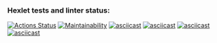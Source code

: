 ### Hexlet tests and linter status:
[![Actions Status](https://github.com/Vikibon24/frontend-project-44/actions/workflows/hexlet-check.yml/badge.svg)](https://github.com/Vikibon24/frontend-project-44/actions)
[![Maintainability](https://api.codeclimate.com/v1/badges/5ff7f29ee5b329f1b633/maintainability)](https://codeclimate.com/github/Vikibon24/frontend-project-44/maintainability)
[![asciicast](https://asciinema.org/a/R9374aJeIkXMYiQsXPGV9EBQU.svg)](https://asciinema.org/a/R9374aJeIkXMYiQsXPGV9EBQU)
[![asciicast](https://asciinema.org/a/KBrQvsKusOwVd1tdcmiMQbytP.svg)](https://asciinema.org/a/KBrQvsKusOwVd1tdcmiMQbytP)
[![asciicast](https://asciinema.org/a/nzF1bFrjz5sYCvWJQDFcXpqvs.svg)](https://asciinema.org/a/nzF1bFrjz5sYCvWJQDFcXpqvs)
[![asciicast](https://asciinema.org/a/hFKayZAHnwBAyknvDvyzU2cce.svg)](https://asciinema.org/a/hFKayZAHnwBAyknvDvyzU2cce)

